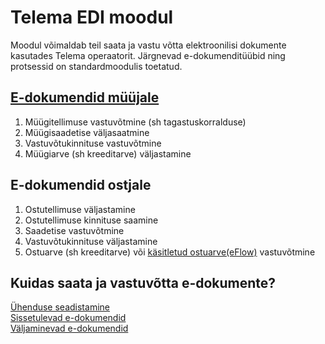 ---
---
# Telema EDI moodul

Moodul võimaldab teil saata ja vastu võtta elektroonilisi dokumente kasutades Telema operaatorit. Järgnevad e-dokumenditüübid ning protsessid on standardmoodulis toetatud.

## [E-dokumendid müüjale](seller-edocuments)

1.  Müügitellimuse vastuvõtmine (sh tagastuskorralduse)
2.  Müügisaadetise väljasaatmine
3.  Vastuvõtukinnituse vastuvõtmine
4.  Müügiarve (sh kreeditarve) väljastamine

## E-dokumendid ostjale

1.	Ostutellimuse väljastamine
2.	Ostutellimuse kinnituse saamine
3.	Saadetise vastuvõtmine
4.	Vastuvõtukinnituse väljastamine
5.	Ostuarve (sh kreeditarve)  või [käsitletud ostuarve(eFlow)](eflow-purch-invoice) vastuvõtmine 

## Kuidas saata ja vastuvõtta e-dokumente?

[Ühenduse seadistamine](telema-setup)  
[Sissetulevad e-dokumendid](inbound-edocuments)  
[Väljaminevad e-dokumendid](outbound-edocuments)  
